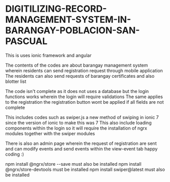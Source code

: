 # DIGITILIZING-RECORD-MANAGEMENT-SYSTEM-IN-BARANGAY-POBLACION-SAN-PASCUAL

This is uses ionic framework and angular 

The contents of the codes are about barangay management system wherein residents can send registration request through mobile application
The residents can also send requests of barangay certificates and also blotter list 

The code isn't complete as it does not uses a database but the login functions works wherein the login will require validations
The same applies to the registration the registration button wont be applied if all fields are not complete

This includes codes such as swiper.js a new method of swiping in ionic 7 since the version of ionic to make this was 7
This also include loading components within the login so it will require the installation of ngrx modules together with the swiper modules

There is also an admin page wherein the request of registration are sent and can modify events and send events within the view-event tab happy coding :)

npm install @ngrx/store --save must also be installed
npm install @ngrx/store-devtools must be installed
npm install swiper@latest must also be installed
